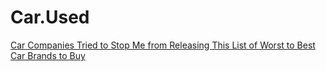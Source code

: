# Car.Used
[Car Companies Tried to Stop Me from Releasing This List of Worst to Best Car Brands to Buy](https://youtu.be/mdwdDpcJcws)

